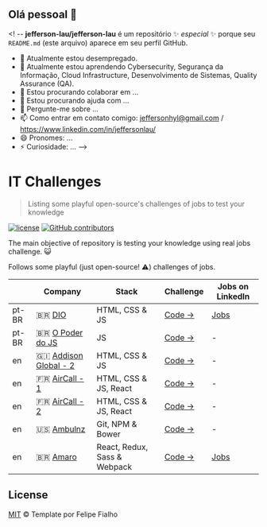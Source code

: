 ## Olá pessoal 👋

<! --
**jefferson-lau/jefferson-lau** é um repositório ✨ _especial_ ✨ porque seu `README.md` (este arquivo) aparece em seu perfil GitHub.


- 🔭 Atualmente estou desempregado.
- 🌱 Atualmente estou aprendendo Cybersecurity, Segurança da Informação, Cloud Infrastructure, Desenvolvimento de Sistemas, Quality Assurance (QA).
- 👯 Estou procurando colaborar em ...
- 🤔 Estou procurando ajuda com ...
- 💬 Pergunte-me sobre ...
- 📫 Como entrar em contato comigo: jeffersonhyl@gmail.com / https://www.linkedin.com/in/jeffersonlau/
- 😄 Pronomes: ...
- ⚡ Curiosidade: ...
-->




# IT Challenges

> Listing some playful open-source's challenges of jobs to test your knowledge

[![license](https://img.shields.io/github/license/felipefialho/frontend-challenges.svg)](/license)
[![GitHub contributors](https://img.shields.io/github/contributors/felipefialho/frontend-challenges.svg)](https://github.com/felipefialho/frontend-challenges/graphs/contributors)

The main objective of repository is testing your knowledge using real jobs challenge. :smiley_cat:

Follows some playful (just open-source! :warning:) challenges of jobs.

|        | Company                                                             | Stack                                         | Challenge                                                                               | Jobs on LinkedIn                                                                |
| ------ | ------------------------------------------------------------------- | --------------------------------------------- | --------------------------------------------------------------------------------------- | ------------------------------------------------------------------------------- |
| pt-BR   | :brazil: [DIO](https://www.dio.me/bootcamp/orange-tech)            | HTML, CSS & JS                                | [Code →](https://github.com/jefferson-lau/bootcamp-dio-orangetech/)                                     | [Jobs](https://www.linkedin.com/school/dio-makethechange/)                             |
| pt-BR   | :brazil: [O Poder do JS](https://opoderdojs.jstack.com.br/aulas/aula-1)  | JS                                  | [Code →](https://github.com/addisonglobal/frontend-technical-test)                      | -                                                                               |
| en      | :gibraltar: [Addison Global - 2](http://www.addisongloballtd.com/)  | HTML, CSS & JS                                | [Code →](https://github.com/addisonglobal/web-technical-test)                           | -                                                                               |
| en      | :fr: [AirCall - 1](https://aircall.io/)                             | HTML, CSS & JS, React                         | [Code →](https://github.com/aircall/frontend-test)                                      | -                                                                               |
| en      | :fr: [AirCall - 2](https://aircall.io/)                             | HTML, CSS & JS, React                         | [Code →](https://github.com/aircall/frontend-hiring-test)                                      | -                                                                               |
| en      | :us: [Ambulnz](http://www.ambulnz.com/)                             | Git, NPM & Bower                              | [Code →](https://github.com/AmbulnzLLC/frontend-challenge)                              | -                                                                               |
| en      | :brazil: [Amaro](https://amaro.com/)                                | React, Redux, Sass & Webpack                  | [Code →](https://github.com/amarofashion/front-end-challenge/)                          | [Jobs](https://www.linkedin.com/company/amaro/jobs/)                            |


## License

[MIT](/license) &copy; Template por Felipe Fialho 
